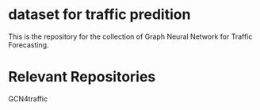 # dataset for traffic predition
This is the repository for the collection of Graph Neural Network for Traffic Forecasting.
# Relevant Repositories
GCN4traffic

